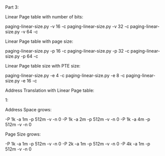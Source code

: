 Part 3: 

Linear Page table with number of bits: 

paging-linear-size.py -v 16 -c
paging-linear-size.py -v 32 -c
paging-linear-size.py -v 64 -c

Linear Page table with page size: 

paging-linear-size.py -p 16 -c
paging-linear-size.py -p 32 -c
paging-linear-size.py -p 64 -c

Linear Page table size with PTE size: 

paging-linear-size.py -e 4 -c
paging-linear-size.py -e 8 -c
paging-linear-size.py -e 16 -c

Address Translation with Linear Page table:

1:

Address Space grows: 

-P 1k -a 1m -p 512m -v -n 0
-P 1k -a 2m -p 512m -v -n 0
-P 1k -a 4m -p 512m -v -n 0

Page Size grows: 

-P 1k -a 1m -p 512m -v -n 0
-P 2k -a 1m -p 512m -v -n 0
-P 4k -a 1m -p 512m -v -n 0

